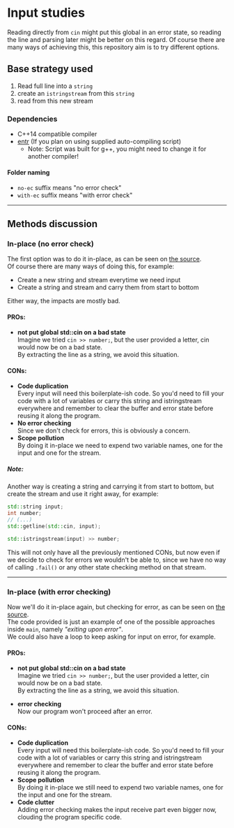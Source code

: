 # Input studies

Reading directly from `cin` might put this global in an error state, so reading the line and parsing later might be better on this regard.
Of course there are many ways of achieving this, this repository aim is to try different options.

## Base strategy used
1. Read full line into a `string`
2. create an `istringstream` from this `string`
3. read from this new stream

### Dependencies
- C++14 compatible compiler
- [entr](entrproject.org) (If you plan on using supplied auto-compiling script)
    - Note: Script was built for g++, you might need to change it for another compiler!

#### Folder naming
- `no-ec` suffix means "no error check"
- `with-ec` suffix means "with error check"

---
## Methods discussion

### In-place (no error check)

The first option was to do it in-place, as can be seen on [the source](in-place-no-ec/main.cpp).<br>
Of course there are many ways of doing this, for example:
- Create a new string and stream everytime we need input
- Create a string and stream and carry them from start to bottom

Either way, the impacts are mostly bad.

#### PROs:
- **not put global std::cin on a bad state**<br>
  Imagine we tried `cin >> number;`, but the user provided a letter, cin would now be on a bad state.<br>
  By extracting the line as a string, we avoid this situation.

#### CONs:

- **Code duplication**<br>
  Every input will need this boilerplate-ish code. So you'd need to fill your code with a lot of variables or carry this string and istringstream everywhere and remember to clear the buffer and error state before reusing it along the program.
- **No error checking**<br>
  Since we don't check for errors, this is obviously a concern.
- **Scope pollution**<br>
  By doing it in-place we need to expend two variable names, one for the input and one for the stream.

##### Note:

Another way is creating a string and carrying it from start to bottom, but create the stream and use it right away, for example:

```cpp
std::string input;
int number;
// (...)
std::getline(std::cin, input);

std::istringstream(input) >> number;
```

This will not only have all the previously mentioned CONs, but now even if we decide to check for errors we wouldn't be able to, since we have no way of calling `.fail()` or any other state checking method on that stream.

---
### In-place (with error checking)

Now we'll do it in-place again, but checking for error, as can be seen on [the source](in-place-with-ec/main.cpp).<br>
The code provided is just an example of one of the possible approaches inside `main`, namely *"exiting upon error"*.<br>
We could also have a loop to keep asking for input on error, for example.

#### PROs:
- **not put global std::cin on a bad state**<br>
  Imagine we tried `cin >> number;`, but the user provided a letter, cin would now be on a bad state.<br>
  By extracting the line as a string, we avoid this situation.

- **error checking**<br>
  Now our program won't proceed after an error.

#### CONs:

- **Code duplication**<br>
  Every input will need this boilerplate-ish code. So you'd need to fill your code with a lot of variables or carry this string and istringstream everywhere and remember to clear the buffer and error state before reusing it along the program.
- **Scope pollution**<br>
  By doing it in-place we still need to expend two variable names, one for the input and one for the stream.
- **Code clutter**<br>
  Adding error checking makes the input receive part even bigger now, clouding the program specific code.
